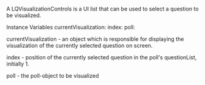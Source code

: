 A LQVisualizationControls is a UI list that can be used to select a question to be visualized.

Instance Variables
	currentVisualization:		<LQVisualizationView>
	index:								<Number>
	poll:									<LQPoll>

currentVisualization
	- an object which is responsible for displaying the visualization of the currently selected question on screen.

index
	- position of the currently selected question in the poll's questionList, initially 1.

poll
	- the poll-object to be visualized
